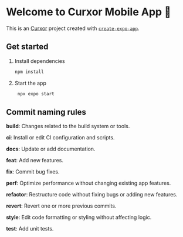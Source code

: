 # Welcome to Curxor Mobile App 👋

This is an [Curxor](https://curxor.io.vn) project created with [`create-expo-app`](https://www.npmjs.com/package/create-expo-app).

## Get started

1. Install dependencies

   ```bash
   npm install
   ```

2. Start the app

   ```bash
    npx expo start
   ```

## Commit naming rules
**build**: Changes related to the build system or tools.

**ci**: Install or edit CI configuration and scripts.

**docs**: Update or add documentation.

**feat**: Add new features.

**fix**: Commit bug fixes.

**perf**: Optimize performance without changing existing app features.

**refactor**: Restructure code without fixing bugs or adding new features.

**revert**: Revert one or more previous commits.

**style**: Edit code formatting or styling without affecting logic.

**test**: Add unit tests.